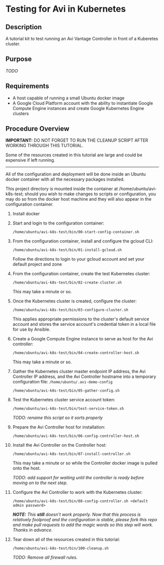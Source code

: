 # Testing for Avi in Kubernetes

## Description

A tutorial kit to test running an Avi Vantage Controller in front of a Kuberetes cluster.

## Purpose

*TODO* 

## Requirements
* A host capable of running a small Ubuntu docker image
* A Google Cloud Platform account with the ability to instantiate Google Compute Engine instances and create Google 
  Kubernetes Engine clusters

## Procedure Overview

**IMPORTANT:** DO NOT FORGET TO RUN THE CLEANUP SCRIPT AFTER WORKING THROUGH THIS TUTORIAL.

Some of the resources created in this tutorial are large and could be expensive if left running.

--- 

All of the configuration and deployment will be done inside an Ubuntu docker container with all the necessary
packages installed. 

This project directory is mounted inside the container at /home/ubuntu/avi-k8s-test; should you
wish to make changes to scripts or configuration, you may do so from the docker host machine and they will also appear
in the configuration container. 

1. Install docker

1. Start and login to the configuration container: 
  
    ``/home/ubuntu/avi-k8s-test/bin/00-start-config-container.sh`` 

1. From the configuration container, install and configure the gcloud CLI:
  
    ``/home/ubuntu/avi-k8s-test/bin/01-install-gcloud.sh``

   Follow the directions to login to your gcloud account and set your default project and zone

1. From the configuration container, create the test Kubernetes cluster:
  
    ``/home/ubuntu/avi-k8s-test/bin/02-create-cluster.sh``

    This may take a minute or so.

1. Once the Kubernetes cluster is created, configure the cluster:

    ``/home/ubuntu/avi-k8s-test/bin/03-configure-cluster.sh``
   
   This applies appropriate permissions to the cluster's default service account and stores the service account's
   credential token in a local file for use by Ansible.

1. Create a Google Compute Engine instance to serve as host for the Avi controller:
  
    ``/home/ubuntu/avi-k8s-test/bin/04-create-controller-host.sh``
    
   This may take a minute or so.
   
1. Gather the Kubernetes cluster master endpoint IP address, the Avi Controller IP address, and the Avi Controller
hostname into a temporary configuration file: ``/home/ubuntu/.avi-demo-config``  

    ``/home/ubuntu/avi-k8s-test/bin/05-gather-config.sh``
    
1. Test the Kubernetes cluster service account token:

    ``/home/ubuntu/avi-k8s-test/bin/test-service-token.sh``
    
    *TODO: rename this script so it sorts properly*
    
1. Prepare the Avi Controller host for installation:

    ``/home/ubuntu/avi-k8s-test/bin/06-config-controller-host.sh``

1. Install the Avi Controller on the Controller host:

    ``/home/ubuntu/avi-k8s-test/bin/07-install-controller.sh``
    
   This may take a minute or so while the Controller docker image is pulled onto the host.
   
   *TODO: add support for waiting until the controller is ready before moving on to the next step.* 

1. Configure the Avi Controller to work with the Kubernetes cluster:

    ``/home/ubuntu/avi-k8s-test/bin/08-config-controller.sh <default admin password>``
    
   ***NOTE:** This **still** doesn't work properly. Now that this process is relatively foolproof and the configuration
   is stable, please fork this repo and make pull requests to add the magic words so this step will work. Thanks in advance.*
   
1. Tear down all of the resources created in this tutorial:

    ``/home/ubuntu/avi-k8s-test/bin/100-cleanup.sh``
    
   *TODO: Remove all firewall rules.*